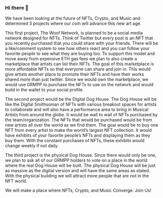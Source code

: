 ### Hi there 👋

We have been looking at the future of NFTs, Crypto, and Music and determined 3 projects where our coin will advance this new art age.  

This first project, The Woof Network, is planned to be a social media network designed for NFTs. Think of Twitter but every post is an NFT that you recently purchased that you could share with your friends. There will be a like/comment system to see how others react and you can follow your favorite people to see what they are buying too. 
To support this model and move away from expensive ETH gas fees we plan to also create a marketplace that artists can list their NFTs. The goal of this marketplace is more affordable NFTs so that everyone can share and join in. This would give artists another place to promote their NFTs and have their works shared more than just twitter. Since we would own the marketplace, we would use GRMPP to purchase the NFTs to use on the network and would build in the wallet to your social profile. 

The second project would be the Digital Dog House. The Dog House will be like the Digital Smithsonian of NFTs with various breakout spaces for artists to collaborate and will also have a performance area to bring in Musical Artists from around the globe. It would be wall to wall of NFTs purchased by the team/organization. The NFTs that would be purchased would be from new artists all over the world as we find them. The goal would be to buy one NFT from every artist to make the world’s largest NFT collection. It would have exhibits of your favorite people’s NFTs and displaying them as they buy them. With the constant purchases of NFTs, these exhibits would change weekly if not daily. 

The third project is the physical Dog House. Since there would only be one, we plan to ask all of our GRMPP holders to vote on a place in the world where the real Dog House will be built. The physical Dog House will be just as massive as the digital version and will have the same areas as stated. With the physical building we will attract more people that are not in the NFT world. 

We will make a place where NFTs, Crypto, and Music Converge. Join Us!
